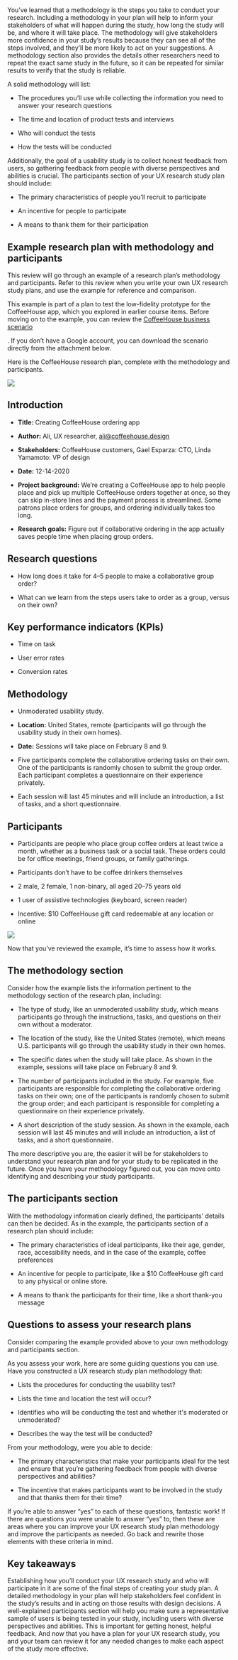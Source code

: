 # 

You’ve learned that a methodology is the steps you take to conduct your research. Including a methodology in your plan will help to inform your stakeholders of what will happen during the study, how long the study will be, and where it will take place. The methodology will give stakeholders more confidence in your study’s results because they can see all of the steps involved, and they’ll be more likely to act on your suggestions. A methodology section also provides the details other researchers need to repeat the exact same study in the future, so it can be repeated for similar results to verify that the study is reliable. 

A solid methodology will list: 

- The procedures you’ll use while collecting the information you need to answer your research questions 
    
- The time and location of product tests and interviews
    
- Who will conduct the tests
    
- How the tests will be conducted
    

Additionally, the goal of a usability study is to collect honest feedback from users, so gathering feedback from people with diverse perspectives and abilities is crucial. The participants section of your UX research study plan should include:

- The primary characteristics of people you’ll recruit to participate
    
- An incentive for people to participate
    
- A means to thank them for their participation
    

## **Example research plan with methodology and participants**

This review will go through an example of a research plan’s methodology and participants. Refer to this review when you write your own UX research study plans, and use the example for reference and comparison.

This example is part of a plan to test the low-fidelity prototype for the CoffeeHouse app, which you explored in earlier course items. Before moving on to the example, you can review the [CoffeeHouse business scenario](https://docs.google.com/document/d/1Ln-ycFqSyOeAKFhVAlKuBVjG6ER6GluJ2JwNwZVwvfU/template/preview)

. If you don’t have a Google account, you can download the scenario directly from the attachment below.

[](https://d3c33hcgiwev3.cloudfront.net/Wfnr_p3nSTm56_6d50k5wQ_2dc6f483297444499a478eefc07281f1_Google-UX-Design-Certificate---CoffeeHouse-Business-Scenario.docx?Expires=1744848000&Signature=ThWLmpA-Esidxn~0j29xe48EJPrIb8DCVsSzaqEsnl7ke0hC~kvqY31bsr3J268YXp9aOXcURe4ZqNlr1pfG~mmoszaUbmUZXrQxH0Z1uAwpA816deveLBYxjIIQHs1zVfgKnP9ZDFaak~HdWF1utsJZUdodAertH5EagqCWWvM_&Key-Pair-Id=APKAJLTNE6QMUY6HBC5A)

Here is the CoffeeHouse research plan, complete with the methodology and participants. 

![](https://d3c33hcgiwev3.cloudfront.net/imageAssetProxy.v1/OzZKtNCuRPmsjsi1ca512A_73cc3b14ac5743e0996731f174bd50f1_qxsmRMv7AJSK4lUneTzp9CrT2uT2k5UznuULFHaqSKt2_4DbSrUl5z_v6uFrobqjMTJffPYU-xW3wxLvWDvQfg6VN9M2bi3CxN1oy01WEQ3E1JDecrOFXfa97IMucSkqqINxMeNB3ukD3w7yqoJZEKA?expiry=1744848000000&hmac=WMfkvu8UQFmRmP8Sgki530x_y6HNdOtazd3oBT02BEg)

## **Introduction**

- **Title:** Creating CoffeeHouse ordering app 
    
- **Author:** Ali, UX researcher, ali@coffeehouse.design 
    
- **Stakeholders:** CoffeeHouse customers, Gael Esparza: CTO, Linda Yamamoto: VP of design 
    
- **Date:** 12-14-2020 
    
- **Project background:** We’re creating a CoffeeHouse app to help people place and pick up multiple CoffeeHouse orders together at once, so they can skip in-store lines and the payment process is streamlined. Some patrons place orders for groups, and ordering individually takes too long. 
    
- **Research goals:** Figure out if collaborative ordering in the app actually saves people time when placing group orders. 
    

## **Research questions**

- How long does it take for 4–5 people to make a collaborative group order? 
    
- What can we learn from the steps users take to order as a group, versus on their own?
    

## **Key performance indicators (KPIs)**

- Time on task
    
- User error rates
    
- Conversion rates
    

## **Methodology**

- Unmoderated usability study. 
    
- **Location:** United States, remote (participants will go through the usability study in their own homes). 
    
- **Date:** Sessions will take place on February 8 and 9.
    
- Five participants complete the collaborative ordering tasks on their own. One of the participants is randomly chosen to submit the group order. Each participant completes a questionnaire on their experience privately. 
    
- Each session will last 45 minutes and will include an introduction, a list of tasks, and a short questionnaire. 
    

## **Participants**

- Participants are people who place group coffee orders at least twice a month, whether as a business task or a social task. These orders could be for office meetings, friend groups, or family gatherings. 
    
- Participants don’t have to be coffee drinkers themselves
    
- 2 male, 2 female, 1 non-binary, all aged 20–75 years old
    
- 1 user of assistive technologies (keyboard, screen reader)
    
- Incentive: $10 CoffeeHouse gift card redeemable at any location or online
    

![](https://d3c33hcgiwev3.cloudfront.net/imageAssetProxy.v1/W3CAKiJHRF-1k8IEG5GB6g_d2c42b67f9b24d7cbd33d76de7e845f1_qxsmRMv7AJSK4lUneTzp9CrT2uT2k5UznuULFHaqSKt2_4DbSrUl5z_v6uFrobqjMTJffPYU-xW3wxLvWDvQfg6VN9M2bi3CxN1oy01WEQ3E1JDecrOFXfa97IMucSkqqINxMeNB3ukD3w7yqoJZEKA?expiry=1744848000000&hmac=5rqRlp4EOIfnkWOpoBDlEs6ZPlo0EzFzt_bSqZ6gbes)

Now that you’ve reviewed the example, it’s time to assess how it works.

## **The methodology section**

Consider how the example lists the information pertinent to the methodology section of the research plan, including:

- The type of study, like an unmoderated usability study, which means participants go through the instructions, tasks, and questions on their own without a moderator.
    
- The location of the study, like the United States (remote), which means U.S. participants will go through the usability study in their own homes.
    
- The specific dates when the study will take place. As shown in the example, sessions will take place on February 8 and 9. 
    
- The number of participants included in the study. For example, five participants are responsible for completing the collaborative ordering tasks on their own; one of the participants is randomly chosen to submit the group order; and each participant is responsible for completing a questionnaire on their experience privately. 
    
- A short description of the study session. As shown in the example, each session will last 45 minutes and will include an introduction, a list of tasks, and a short questionnaire.
    

The more descriptive you are, the easier it will be for stakeholders to understand your research plan and for your study to be replicated in the future. Once you have your methodology figured out, you can move onto identifying and describing your study participants. 

## **The participants section**

With the methodology information clearly defined, the participants' details can then be decided. As in the example, the participants section of a research plan should include:

- The primary characteristics of ideal participants, like their age, gender, race, accessibility needs, and in the case of the example, coffee preferences
    
- An incentive for people to participate, like a $10 CoffeeHouse gift card to any physical or online store.
    
- A means to thank the participants for their time, like a short thank-you message
    

## **Questions to assess your research plans**

Consider comparing the example provided above to your own methodology and participants section. 

As you assess your work, here are some guiding questions you can use. Have you constructed a UX research study plan methodology that:

- Lists the procedures for conducting the usability test?
    
- Lists the time and location the test will occur?  
    
- Identifies who will be conducting the test and whether it's moderated or unmoderated? 
    
- Describes the way the test will be conducted?
    

From your methodology, were you able to decide:

- The primary characteristics that make your participants ideal for the test and ensure that you’re gathering feedback from people with diverse perspectives and abilities?
    
- The incentive that makes participants want to be involved in the study and that thanks them for their time?
    

If you’re able to answer “yes” to each of these questions, fantastic work! If there are questions you were unable to answer “yes” to, then these are areas where you can improve your UX research study plan methodology and improve the participants as needed. Go back and rewrite those elements with these criteria in mind.

## **Key takeaways**

Establishing how you’ll conduct your UX research study and who will participate in it are some of the final steps of creating your study plan. A detailed methodology in your plan will help stakeholders feel confident in the study’s results and in acting on those results with design decisions. A well-explained participants section will help you make sure a representative sample of users is being tested in your study, including users with diverse perspectives and abilities. This is important for getting honest, helpful feedback. And now that you have a plan for your UX research study, you and your team can review it for any needed changes to make each aspect of the study more effective.